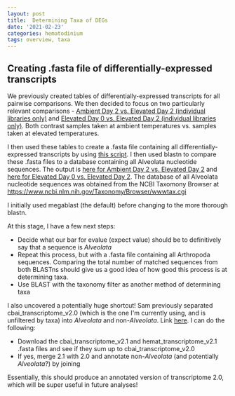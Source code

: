 ```yaml
---
layout: post
title:  Determining Taxa of DEGs
date: '2021-02-23'
categories: hematodinium
tags: overview, taxa
---
```


## Creating .fasta file of differentially-expressed transcripts

We previously created tables of differentially-expressed transcripts for all pairwise comparisons. We then decided to focus on two particularly relevant comparisons - [Ambient Day 2 vs. Elevated Day 2 (individual libraries only)](https://github.com/afcoyle/hemat_bairdi_transcriptome/blob/main/graphs/DESeq2_output/cbaihemat_transcriptomev2.0/amb2_vs_elev2_indiv/DEGlist_wcols.txt) and [Elevated Day 0 vs. Elevated Day 2 (individual libraries only)](https://github.com/afcoyle/hemat_bairdi_transcriptome/blob/main/graphs/DESeq2_output/cbai_transcriptomev2.0/elev0_vs_elev2_indiv/DEGlist_wcols.txt). Both contrast samples taken at ambient temperatures vs. samples taken at elevated temperatures. 

I then used these tables to create a .fasta file containing all differentially-expressed transcripts by using [this script](https://github.com/afcoyle/hemat_bairdi_transcriptome/blob/main/scripts/2_2_DEG_blast.ipynb). I then used blastn to compare these .fasta files to a database containing all Alveolata nucleotide sequences. The output is [here for Ambient Day 2 vs. Elevated Day 2](https://github.com/afcoyle/hemat_bairdi_transcriptome/blob/main/output/BLASTs/alveolata_publicseqs/cbai_v2.0_amb2_vs_elev2_DEGs.tab) and [here for Elevated Day 0 vs. Elevated Day 2](https://github.com/afcoyle/hemat_bairdi_transcriptome/blob/main/output/BLASTs/alveolata_publicseqs/cbai_v2.0_elev0_vs_elev2_DEGs.tab). The database of all Alveolata nucleotide sequences was obtained from the NCBI Taxomony Browser at https://www.ncbi.nlm.nih.gov/Taxonomy/Browser/wwwtax.cgi

I initially used megablast (the default) before changing to the more thorough blastn.

At this stage, I have a few next steps:
- Decide what our bar for evalue (expect value) should be to definitively say that a sequence is _Alveolata_
- Repeat this process, but with a .fasta file containing all Arthropoda sequences. Comparing the total number of matched sequences from both BLASTns should give us a good idea of how good this process is at determining taxa.
- Use BLAST with the taxonomy filter as another method of determining taxa

I also uncovered a potentially huge shortcut! Sam previously separated cbai_transcriptome_v2.0 (which is the one I'm currently using, and is unfiltered by taxa) into _Alveolata_ and non-_Alveolata_. Link [here](https://robertslab.github.io/sams-notebook/2020/06/05/Sequence-Extractions-C.bairdi-Transcriptomes-v2.0-and-v3.0-Excluding-Alveolata-with-MEGAN6-on-Swoose.html). I can do the following:
- Download the cbai_transcriptome_v2.1 and hemat_transcriptome_v2.1 .fasta files and see if they sum up to cbai_transcriptome_v2.0
- If yes, merge 2.1 with 2.0 and annotate non-_Alveolata_ (and potentially _Alveolata_?) by joining

Essentially, this should produce an annotated version of transcriptome 2.0, which will be super useful in future analyses!

